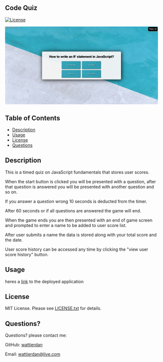 ## Code Quiz

[![License](https://img.shields.io/badge/License-MIT-yellow.svg)](https://opensource.org/licenses/MIT)

![screenshot](https://github.com/wattierdan/Code_Quiz/blob/main/Assets/imgs/screenshot.png?raw=true)

## Table of Contents

* [Description](#Description) 
* [Usage](#Usage) 
* [License](#license) 
* [Questions](#Questions)


  
## Description 

This is a timed quiz on JavaScript fundamentals that stores user scores. 

When the start button is clicked you will be presented with a question, after that question is answered you will be presented with another question and so on.

If you answer a question wrong 10 seconds is deducted from the timer.

After 60 seconds or if all questions are answered the game will end.

When the game ends you are then presented with an end of game screen and prompted to enter a name to be added to user score list.

After user submits a name the data is stored along with your total score and the date.

User score history can be accessed any time by clicking the "view user score history" button.





## Usage 
  
heres a [link](https://wattierdan.github.io/Code_Quiz/) to the deployed application
  

  ## License

  MIT License. Please see [LICENSE.txt](./LICENSE.txt) for details.
  



  ## Questions?
  Questions? please contact me:
 
  GitHub: [wattierdan](https://github.com/wattierdan)
  
  Email: wattierdan@live.com




